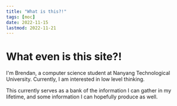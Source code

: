 ```yaml
---
title: "What is this?!"
tags: [moc]
date: 2022-11-15
lastmod: 2022-11-21
---
```

# What even is this site?! 

I'm Brendan, a computer science student at Nanyang Technological University. Currently, I am interested in low level thinking.

This currently serves as a bank of the information I can gather in my lifetime, and some information I can hopefully produce as well.